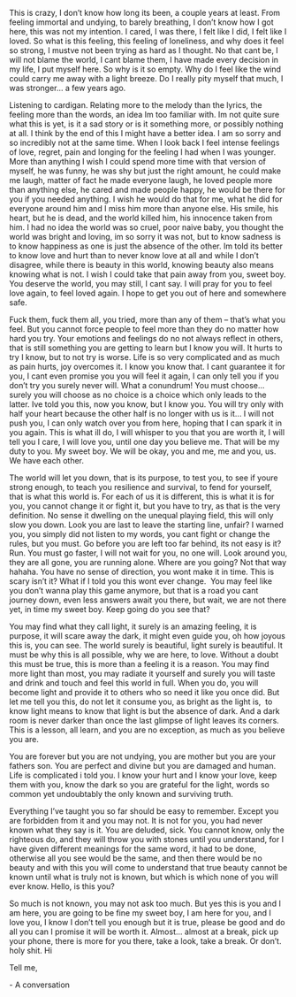  This is crazy, I don’t know how long its been, a couple years at least. From feeling immortal and undying, to barely breathing, I don’t know how I got here, this was not my intention. I cared, I was there, I felt like I did, I felt like I loved. So what is this feeling, this feeling of loneliness, and why does it feel so strong, I mustve not been trying as hard as I thought. No that cant be, I will not blame the world, I cant blame them, I have made every decision in my life, I put myself here. So why is it so empty. Why do I feel like the wind could carry me away with a light breeze. Do I really pity myself that much, I was stronger… a few years ago.

Listening to cardigan. Relating more to the melody than the lyrics, the feeling more than the words, an idea Im too familiar with. Im not quite sure what this is yet, is it a sad story or is it something more, or possibly nothing at all. I think by the end of this I might have a better idea. I am so sorry and so incredibly not at the same time. When I look back I feel intense feelings of love, regret, pain and longing for the feeling I had when I was younger. More than anything I wish I could spend more time with that version of myself, he was funny, he was shy but just the right amount, he could make me laugh, matter of fact he made everyone laugh, he loved people more than anything else, he cared and made people happy, he would be there for you if you needed anything. I wish he would do that for me, what he did for everyone around him and I miss him more than anyone else. His smile, his heart, but he is dead, and the world killed him, his innocence taken from him. I had no idea the world was so cruel, poor naive baby, you thought the world was bright and loving, im so sorry it was not, but to know sadness is to know happiness as one is just the absence of the other. Im told its better to know love and hurt than to never know love at all and while I don’t disagree, while there is beauty in this world, knowing beauty also means knowing what is not. I wish I could take that pain away from you, sweet boy. You deserve the world, you may still, I cant say. I will pray for you to feel love again, to feel loved again. I hope to get you out of here and somewhere safe. 

Fuck them, fuck them all, you tried, more than any of them – that’s what you feel. But you cannot force people to feel more than they do no matter how hard you try. Your emotions and feelings do no not always reflect in others, that is still something you are getting to learn but I know you will. It hurts to try I know, but to not try is worse. Life is so very complicated and as much as pain hurts, joy overcomes it. I know you know that. I cant guarantee it for you, I cant even promise you you will feel it again, I can only tell you if you don’t try you surely never will. What a conundrum! You must choose… surely you will choose as no choice is a choice which only leads to the latter. Ive told you this, now you know, but I know you. You will try only with half your heart because the other half is no longer with us is it... I will not push you, I can only watch over you from here, hoping that I can spark it in you again. This is what ill do, I will whisper to you that you are worth it, I will tell you I care, I will love you, until one day you believe me. That will be my duty to you. My sweet boy. We will be okay, you and me, me and you, us. We have each other. 

The world will let you down, that is its purpose, to test you, to see if youre strong enough, to teach you resilience and survival, to fend for yourself, that is what this world is. For each of us it is different, this is what it is for you, you cannot change it or fight it, but you have to try, as that is the very definition. No sense it dwelling on the unequal playing field, this will only slow you down. Look you are last to leave the starting line, unfair? I warned you, you simply did not listen to my words, you cant fight or change the rules, but you must. Go before you are left too far behind, its not easy is it? Run. You must go faster, I will not wait for you, no one will. Look around you, they are all gone, you are running alone. Where are you going? Not that way hahaha. You have no sense of direction, you wont make it in time. This is scary isn’t it? What if I told you this wont ever change.  You may feel like you don’t wanna play this game anymore, but that is a road you cant journey down, even less answers await you there, but wait, we are not there yet, in time my sweet boy. Keep going do you see that?

You may find what they call light, it surely is an amazing feeling, it is purpose, it will scare away the dark, it might even guide you, oh how joyous this is, you can see. The world surely is beautiful, light surely is beautiful. It must be why this is all possible, why we are here, to love. Without a doubt this must be true, this is more than a feeling it is a reason. You may find more light than most, you may radiate it yourself and surely you will taste and drink and touch and feel this world in full. When you do, you will become light and provide it to others who so need it like you once did. But let me tell you this, do not let it consume you, as bright as the light is,  to know light means to know that light is but the absence of dark. And a dark room is never darker than once the last glimpse of light leaves its corners. This is a lesson, all learn, and you are no exception, as much as you believe you are. 

You are forever but you are not undying, you are mother but you are your fathers son. You are perfect and divine but you are damaged and human. Life is complicated i told you. I know your hurt and I know your love, keep them with you, know the dark so you are grateful for the light, words so common yet undoubtably the only known and surviving truth.

Everything I’ve taught you so far should be easy to remember. Except you are forbidden from it and you may not. It is not for you, you had never known what they say is it. You are deluded, sick. You cannot know, only the righteous do, and they will throw you with stones until you understand, for I have given different meanings for the same word, it had to be done, otherwise all you see would be the same, and then there would be no beauty and with this you will come to understand that true beauty cannot be known until what is truly not is known, but which is which none of you will ever know. Hello, is this you?

So much is not known, you may not ask too much. But yes this is you and I am here, you are going to be fine my sweet boy, I am here for you, and I love you, I know I don’t tell you enough but it is true, please be good and do all you can I promise it will be worth it. Almost… almost at a break, pick up your phone, there is more for you there, take a look, take a break. Or don’t. holy shit. Hi

Tell me,

 \-  A conversation